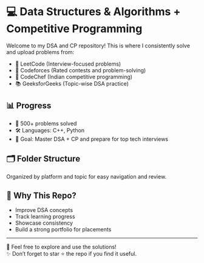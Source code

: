 # 💻 Data Structures & Algorithms + Competitive Programming

Welcome to my DSA and CP repository! This is where I consistently solve and upload problems from:

- 📘 LeetCode (Interview-focused problems)
- 🧠 Codeforces (Rated contests and problem-solving)
- 🍛 CodeChef (Indian competitive programming)
- 📚 GeeksforGeeks (Topic-wise DSA practice)

## 📊 Progress
- 🔢 500+ problems solved
- 🛠 Languages: C++, Python
- 🎯 Goal: Master DSA + CP and prepare for top tech interviews

## 🗂 Folder Structure
Organized by platform and topic for easy navigation and review.

## 📌 Why This Repo?
- Improve DSA concepts
- Track learning progress
- Showcase consistency
- Build a strong portfolio for placements

---

📝 Feel free to explore and use the solutions!  
✨ Don’t forget to star ⭐ the repo if you find it useful.
